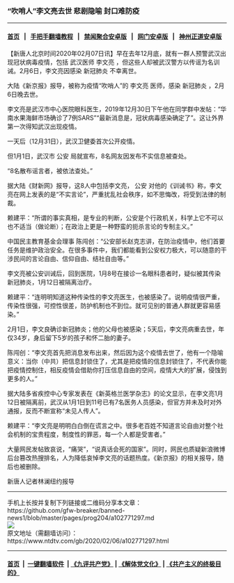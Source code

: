 ### “吹哨人”李文亮去世 悲剧隐喻 封口难防疫
------------------------

#### [首页](https://github.com/gfw-breaker/banned-news1/blob/master/README.md) &nbsp;&nbsp;|&nbsp;&nbsp; [手把手翻墙教程](https://github.com/gfw-breaker/guides/wiki) &nbsp;&nbsp;|&nbsp;&nbsp; [禁闻聚合安卓版](https://github.com/gfw-breaker/bn-android) &nbsp;&nbsp;|&nbsp;&nbsp; [网门安卓版](https://github.com/oGate2/oGate) &nbsp;&nbsp;|&nbsp;&nbsp; [神州正道安卓版](https://github.com/SzzdOgate/update) 



<div><div class="post_content" itemprop="articleBody">
 <p>
  【新唐人北京时间2020年02月07日讯】早在去年12月底，就有一群人预警武汉出现冠状病毒疫情，包括
  <ok href="https://www.ntdtv.com/gb/武汉医师.htm">
   武汉医师
  </ok>
  <ok href="https://www.ntdtv.com/gb/李文亮.htm">
   李文亮
  </ok>
  ，但这些人却被武汉警方以传谣为名训诫。2月6日，李文亮因感染
  <ok href="https://www.ntdtv.com/gb/新冠肺炎.htm">
   新冠肺炎
  </ok>
  不幸离世。
 </p>
 <p>
  大陆《新京报》报导，被称为疫情“吹哨人”的
  <ok href="https://www.ntdtv.com/gb/李文亮.htm">
   李文亮
  </ok>
  医师，感染
  <ok href="https://www.ntdtv.com/gb/新冠肺炎.htm">
   新冠肺炎
  </ok>
  ，2月6日晚去世。
 </p>
 <p>
  李文亮是武汉市中心医院眼科医生，2019年12月30日下午他在同学群中发帖：“华南水果海鲜市场确诊了7例SARS”“最新消息是，冠状病毒感染确定了”。这让外界第一次得知武汉出现疫情。
 </p>
 <p>
  一天后（12月31日），武汉卫健委首次公开疫情。
 </p>
 <p>
  但1月1日，武汉市
  <ok href="https://www.ntdtv.com/gb/公安.htm">
   公安
  </ok>
  局就宣布，8名网友因发布不实信息被查处。
 </p>
 <p>
  “8名散布谣言者，被依法查处。”
 </p>
 <p>
  据大陆《财新网》报导，这8人中包括李文亮，
  <ok href="https://www.ntdtv.com/gb/公安.htm">
   公安
  </ok>
  对他的《训诫书》称，李文亮在网上发表的是“不实言论”，严重扰乱社会秩序，如不思悔改，将受到法律的制裁。
 </p>
 <p>
  赖建平：“所谓的事实真相，是专业的判断，公安是个行政机关，科学上它不可以也不适当（做论断）；在政治上更是一种野蛮的扼杀言论的专制主义。”
 </p>
 <p>
  中国民主教育基金会理事 陈闯创：“公安部长赵克志讲，在防治疫情中，他们首要任务是维护政治安全。在很多事件中，我们都能看到公安权力极大，可以随意的干涉民间的言论自由、信仰自由、结社自由等。”
 </p>
 <p>
  李文亮被公安训诫后，回到医院，1月8号在接诊一名眼科患者时，疑似被其传染新冠肺炎，1月12日被隔离治疗。
 </p>
 <p>
  赖建平：“连明明知道这种传染性的李文亮医生，也被感染了。说明疫情很严重，传染性很强，可控性很差，防护机制也不到位。就可见别的普通人群就更容易感染。”
 </p>
 <p>
  2月1日，李文良确诊新冠肺炎；他的父母也被感染；5天后，李文亮病重去世，年仅34岁，身后留下5岁的孩子和怀二胎的妻子。
 </p>
 <p>
  陈闯创：“李文亮首先把消息发布出来，然后因为这个疫情去世了，他有一个隐喻意义：当你（中共）把信息封锁住了，尤其是把疫情的信息封锁住了，不代表你能把疫情控制住，相反疫情会借助你打压信息自由的空间，疫情大大的扩展，侵蚀到更多的人。”
 </p>
 <p>
  据大陆多省疾控中心专家发表在《新英格兰医学杂志》的论文显示，在李文亮1月12日被隔离前，武汉从1月1日到11号已有7名医务人员感染，但官方并未及时对外通报，反而不断宣称“未见人传人”。
 </p>
 <p>
  赖建平：“李文亮是明明白白倒在谎言之中。很多老百姓不知道言论自由对整个社会机制的宝贵程度，制度性的罪恶，每一个人都是受害者。”
 </p>
 <p>
  大量网民发帖致哀说，“痛哭”，“说真话会死的国家”。同时，网民也质疑新浪微博后台篡改热搜排名，人为降低哀悼李文亮的话题热度。《新京报》的相关报导，随后也被删除。
 </p>
 <p>
  新唐人记者林澜纽约报导
 </p>
 <div class="single_ad">
 </div>
</div>
</div>
<hr/>
手机上长按并复制下列链接或二维码分享本文章：<br/>
https://github.com/gfw-breaker/banned-news1/blob/master/pages/prog204/a102771297.md <br/>
<a href='https://github.com/gfw-breaker/banned-news1/blob/master/pages/prog204/a102771297.md'><img src='https://github.com/gfw-breaker/banned-news1/blob/master/pages/prog204/a102771297.md.png'/></a> <br/>
原文地址（需翻墙访问）：https://www.ntdtv.com/gb/2020/02/06/a102771297.html


------------------------
#### [首页](https://github.com/gfw-breaker/banned-news1/blob/master/README.md) &nbsp;|&nbsp; [一键翻墙软件](https://github.com/gfw-breaker/nogfw/blob/master/README.md) &nbsp;| [《九评共产党》](https://github.com/gfw-breaker/9ping.md/blob/master/README.md#九评之一评共产党是什么) | [《解体党文化》](https://github.com/gfw-breaker/jtdwh.md/blob/master/README.md) | [《共产主义的终极目的》](https://github.com/gfw-breaker/gczydzjmd.md/blob/master/README.md)


<img src='http://gfw-breaker.win/banned-news/pages/prog204/a102771297.md' width='0px' height='0px'/>